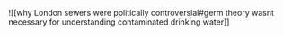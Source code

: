 ![[why London sewers were politically controversial#germ theory wasnt necessary for understanding contaminated drinking water]]